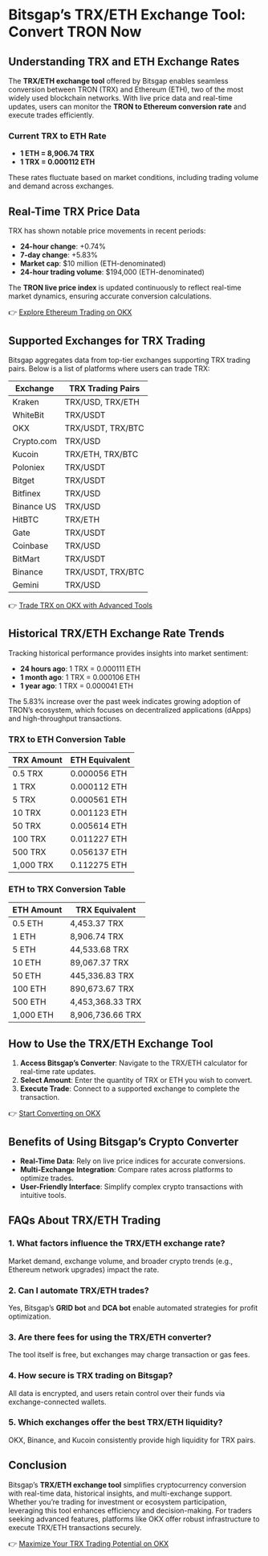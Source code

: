 # Bitsgap’s TRX/ETH Exchange Tool: Convert TRON Now  

## Understanding TRX and ETH Exchange Rates  

The **TRX/ETH exchange tool** offered by Bitsgap enables seamless conversion between TRON (TRX) and Ethereum (ETH), two of the most widely used blockchain networks. With live price data and real-time updates, users can monitor the **TRON to Ethereum conversion rate** and execute trades efficiently.  

### Current TRX to ETH Rate  
- **1 ETH = 8,906.74 TRX**  
- **1 TRX = 0.000112 ETH**  

These rates fluctuate based on market conditions, including trading volume and demand across exchanges.  

## Real-Time TRX Price Data  

TRX has shown notable price movements in recent periods:  
- **24-hour change**: +0.74%  
- **7-day change**: +5.83%  
- **Market cap**: $10 million (ETH-denominated)  
- **24-hour trading volume**: $194,000 (ETH-denominated)  

The **TRON live price index** is updated continuously to reflect real-time market dynamics, ensuring accurate conversion calculations.  

👉 [Explore Ethereum Trading on OKX](https://bit.ly/okx-bonus)  

## Supported Exchanges for TRX Trading  

Bitsgap aggregates data from top-tier exchanges supporting TRX trading pairs. Below is a list of platforms where users can trade TRX:  

| Exchange       | TRX Trading Pairs |  
|----------------|-------------------|  
| Kraken         | TRX/USD, TRX/ETH  |  
| WhiteBit       | TRX/USDT          |  
| OKX            | TRX/USDT, TRX/BTC |  
| Crypto.com     | TRX/USD           |  
| Kucoin         | TRX/ETH, TRX/BTC  |  
| Poloniex       | TRX/USDT          |  
| Bitget         | TRX/USDT          |  
| Bitfinex       | TRX/USD           |  
| Binance US     | TRX/USD           |  
| HitBTC         | TRX/ETH           |  
| Gate           | TRX/USDT          |  
| Coinbase       | TRX/USD           |  
| BitMart        | TRX/USDT          |  
| Binance        | TRX/USDT, TRX/BTC |  
| Gemini         | TRX/USD           |  

👉 [Trade TRX on OKX with Advanced Tools](https://bit.ly/okx-bonus)  

## Historical TRX/ETH Exchange Rate Trends  

Tracking historical performance provides insights into market sentiment:  
- **24 hours ago**: 1 TRX = 0.000111 ETH  
- **1 month ago**: 1 TRX = 0.000106 ETH  
- **1 year ago**: 1 TRX = 0.000041 ETH  

The 5.83% increase over the past week indicates growing adoption of TRON’s ecosystem, which focuses on decentralized applications (dApps) and high-throughput transactions.  

### TRX to ETH Conversion Table  

| TRX Amount | ETH Equivalent |  
|------------|----------------|  
| 0.5 TRX    | 0.000056 ETH   |  
| 1 TRX      | 0.000112 ETH   |  
| 5 TRX      | 0.000561 ETH   |  
| 10 TRX     | 0.001123 ETH   |  
| 50 TRX     | 0.005614 ETH   |  
| 100 TRX    | 0.011227 ETH   |  
| 500 TRX    | 0.056137 ETH   |  
| 1,000 TRX  | 0.112275 ETH   |  

### ETH to TRX Conversion Table  

| ETH Amount | TRX Equivalent |  
|------------|----------------|  
| 0.5 ETH    | 4,453.37 TRX   |  
| 1 ETH      | 8,906.74 TRX   |  
| 5 ETH      | 44,533.68 TRX  |  
| 10 ETH     | 89,067.37 TRX  |  
| 50 ETH     | 445,336.83 TRX |  
| 100 ETH    | 890,673.67 TRX |  
| 500 ETH    | 4,453,368.33 TRX|  
| 1,000 ETH  | 8,906,736.66 TRX|  

## How to Use the TRX/ETH Exchange Tool  

1. **Access Bitsgap’s Converter**: Navigate to the TRX/ETH calculator for real-time rate updates.  
2. **Select Amount**: Enter the quantity of TRX or ETH you wish to convert.  
3. **Execute Trade**: Connect to a supported exchange to complete the transaction.  

👉 [Start Converting on OKX](https://bit.ly/okx-bonus)  

## Benefits of Using Bitsgap’s Crypto Converter  

- **Real-Time Data**: Rely on live price indices for accurate conversions.  
- **Multi-Exchange Integration**: Compare rates across platforms to optimize trades.  
- **User-Friendly Interface**: Simplify complex crypto transactions with intuitive tools.  

## FAQs About TRX/ETH Trading  

### 1. What factors influence the TRX/ETH exchange rate?  
Market demand, exchange volume, and broader crypto trends (e.g., Ethereum network upgrades) impact the rate.  

### 2. Can I automate TRX/ETH trades?  
Yes, Bitsgap’s **GRID bot** and **DCA bot** enable automated strategies for profit optimization.  

### 3. Are there fees for using the TRX/ETH converter?  
The tool itself is free, but exchanges may charge transaction or gas fees.  

### 4. How secure is TRX trading on Bitsgap?  
All data is encrypted, and users retain control over their funds via exchange-connected wallets.  

### 5. Which exchanges offer the best TRX/ETH liquidity?  
OKX, Binance, and Kucoin consistently provide high liquidity for TRX pairs.  

## Conclusion  

Bitsgap’s **TRX/ETH exchange tool** simplifies cryptocurrency conversion with real-time data, historical insights, and multi-exchange support. Whether you’re trading for investment or ecosystem participation, leveraging this tool enhances efficiency and decision-making. For traders seeking advanced features, platforms like OKX offer robust infrastructure to execute TRX/ETH transactions securely.  

👉 [Maximize Your TRX Trading Potential on OKX](https://bit.ly/okx-bonus)